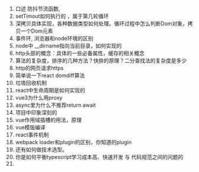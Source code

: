 1. 口述 防抖节流函数,
2. setTimout如何执行的 ，属于第几轮循环
3. 深拷贝具体实现，各种数据类型如何处理。循环过程中怎么判断Dom对象，拷贝一个Dom元素
4. 事件环, 浏览器和node环境的区别
5. node中 __dirname指向当前目录，如何实现的
6. http头部的概念：具体的一些必备属性，缓存的相关概念
7. 算法的复杂度，排序的几种方法？快排的原理？二分查找法的复杂度是多少
8. http的网页请求https
9. 简单说一下react domdiff算法
10. 垃圾回收机制
11. react中生命周期是如何实现的
12. vue3为什么用proxy
13. async里为什么不推荐return await
14. 项目中印象深刻的
15. vue作用域插槽的用法，原理
16. vue模版编译
17. react事件机制
18. webpack loader和plugin的区别，你知道的plugin
19. 还有如何做技术选型。
20. 你是如何平衡typescript学习成本高、快速开发 与 代码规范之间的问题的
21.  